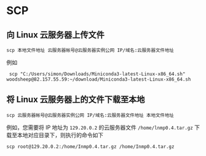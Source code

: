 # SCP
## 向 Linux 云服务器上传文件
```shell 
scp 本地文件地址 云服务器帐号@云服务器实例公网 IP/域名:云服务器文件地址
```
例如
```shell 
 scp "C:/Users/simon/Downloads/Miniconda3-latest-Linux-x86_64.sh" woodsheep@82.157.55.59:~/download/Miniconda3-latest-Linux-x86_64.sh
```

## 将 Linux 云服务器上的文件下载至本地
```shell 
scp 云服务器帐号@云服务器实例公网 IP/域名:云服务器文件地址 本地文件地址
```
例如，您需要将 IP 地址为 `129.20.0.2` 的云服务器文件 `/home/lnmp0.4.tar.gz` 下载至本地对应目录下，则执行的命令如下
```shell
scp root@129.20.0.2:/home/Inmp0.4.tar.gz /home/Inmp0.4.tar.gz
```